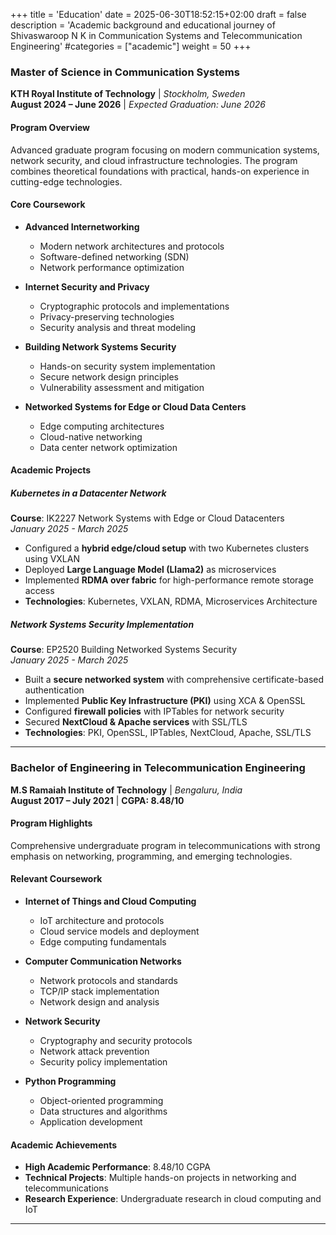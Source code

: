 +++
title = 'Education'
date = 2025-06-30T18:52:15+02:00
draft = false
description = 'Academic background and educational journey of Shivaswaroop N K in Communication Systems and Telecommunication Engineering'
#categories = ["academic"]
weight = 50
+++
### Master of Science in Communication Systems
**KTH Royal Institute of Technology** | *Stockholm, Sweden*  
**August 2024 – June 2026** | *Expected Graduation: June 2026*

#### Program Overview
Advanced graduate program focusing on modern communication systems, network security, and cloud infrastructure technologies. The program combines theoretical foundations with practical, hands-on experience in cutting-edge technologies.

#### Core Coursework
- **Advanced Internetworking**
  - Modern network architectures and protocols
  - Software-defined networking (SDN)
  - Network performance optimization
  
- **Internet Security and Privacy**
  - Cryptographic protocols and implementations
  - Privacy-preserving technologies
  - Security analysis and threat modeling
  
- **Building Network Systems Security**
  - Hands-on security system implementation
  - Secure network design principles
  - Vulnerability assessment and mitigation
  
- **Networked Systems for Edge or Cloud Data Centers**
  - Edge computing architectures
  - Cloud-native networking
  - Data center network optimization

#### Academic Projects

##### Kubernetes in a Datacenter Network
**Course**: IK2227 Network Systems with Edge or Cloud Datacenters  
*January 2025 - March 2025*

- Configured a **hybrid edge/cloud setup** with two Kubernetes clusters using VXLAN
- Deployed **Large Language Model (Llama2)** as microservices
- Implemented **RDMA over fabric** for high-performance remote storage access
- **Technologies**: Kubernetes, VXLAN, RDMA, Microservices Architecture

##### Network Systems Security Implementation
**Course**: EP2520 Building Networked Systems Security  
*January 2025 - March 2025*

- Built a **secure networked system** with comprehensive certificate-based authentication
- Implemented **Public Key Infrastructure (PKI)** using XCA & OpenSSL
- Configured **firewall policies** with IPTables for network security
- Secured **NextCloud & Apache services** with SSL/TLS
- **Technologies**: PKI, OpenSSL, IPTables, NextCloud, Apache, SSL/TLS

---

### Bachelor of Engineering in Telecommunication Engineering
**M.S Ramaiah Institute of Technology** | *Bengaluru, India*  
**August 2017 – July 2021** | **CGPA: 8.48/10**

#### Program Highlights
Comprehensive undergraduate program in telecommunications with strong emphasis on networking, programming, and emerging technologies.

#### Relevant Coursework
- **Internet of Things and Cloud Computing**
  - IoT architecture and protocols
  - Cloud service models and deployment
  - Edge computing fundamentals
  
- **Computer Communication Networks**
  - Network protocols and standards
  - TCP/IP stack implementation
  - Network design and analysis
  
- **Network Security**
  - Cryptography and security protocols
  - Network attack prevention
  - Security policy implementation
  
- **Python Programming**
  - Object-oriented programming
  - Data structures and algorithms
  - Application development

#### Academic Achievements
- **High Academic Performance**: 8.48/10 CGPA
- **Technical Projects**: Multiple hands-on projects in networking and telecommunications
- **Research Experience**: Undergraduate research in cloud computing and IoT

---